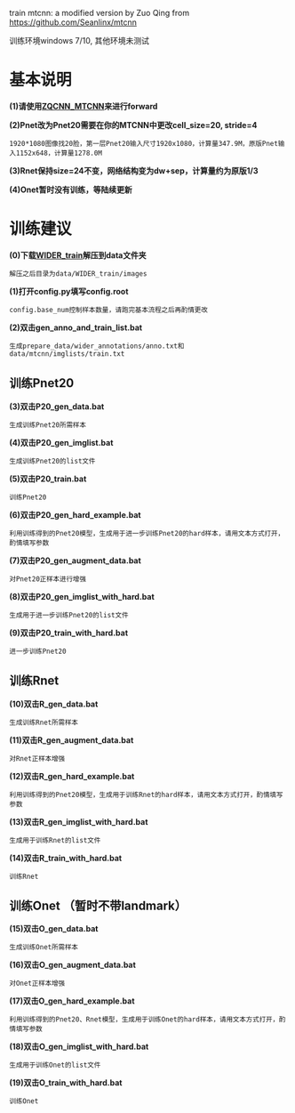 train mtcnn: a modified version by Zuo Qing from https://github.com/Seanlinx/mtcnn

训练环境windows 7/10, 其他环境未测试

# 基本说明

**(1)请使用[ZQCNN_MTCNN](https://github.com/zuoqing1988/ZQCNN)来进行forward**

**(2)Pnet改为Pnet20需要在你的MTCNN中更改cell_size=20, stride=4**

	1920*1080图像找20脸，第一层Pnet20输入尺寸1920x1080，计算量347.9M，原版Pnet输入1152x648，计算量1278.0M

**(3)Rnet保持size=24不变，网络结构变为dw+sep，计算量约为原版1/3**

**(4)Onet暂时没有训练，等陆续更新**

# 训练建议

**(0)下载[WIDER_train](https://pan.baidu.com/s/1PSR11Xs8lWmtVazCGoYR7Q)解压到data文件夹**

	解压之后目录为data/WIDER_train/images

**(1)打开config.py填写config.root**
	
	config.base_num控制样本数量，请跑完基本流程之后再酌情更改

**(2)双击gen_anno_and_train_list.bat**

	生成prepare_data/wider_annotations/anno.txt和data/mtcnn/imglists/train.txt

## 训练Pnet20 

**(3)双击P20_gen_data.bat**

	生成训练Pnet20所需样本
	
**(4)双击P20_gen_imglist.bat**

	生成训练Pnet20的list文件

**(5)双击P20_train.bat**

	训练Pnet20
	
**(6)双击P20_gen_hard_example.bat**

	利用训练得到的Pnet20模型，生成用于进一步训练Pnet20的hard样本，请用文本方式打开，酌情填写参数
	
**(7)双击P20_gen_augment_data.bat**

	对Pnet20正样本进行增强
	
**(8)双击P20_gen_imglist_with_hard.bat**

	生成用于进一步训练Pnet20的list文件
	
**(9)双击P20_train_with_hard.bat**
	
	进一步训练Pnet20
	
## 训练Rnet

**(10)双击R_gen_data.bat**

	生成训练Rnet所需样本
	
**(11)双击R_gen_augment_data.bat**

	对Rnet正样本增强
	
**(12)双击R_gen_hard_example.bat**
	
	利用训练得到的Pnet20模型，生成用于训练Rnet的hard样本，请用文本方式打开，酌情填写参数
	
**(13)双击R_gen_imglist_with_hard.bat**

	生成用于训练Rnet的list文件
	
**(14)双击R_train_with_hard.bat**

	训练Rnet
	
## 训练Onet （暂时不带landmark）

**(15)双击O_gen_data.bat**

	生成训练Onet所需样本
	
**(16)双击O_gen_augment_data.bat**

	对Onet正样本增强
	
**(17)双击O_gen_hard_example.bat**
	
	利用训练得到的Pnet20、Rnet模型，生成用于训练Onet的hard样本，请用文本方式打开，酌情填写参数
	
**(18)双击O_gen_imglist_with_hard.bat**

	生成用于训练Onet的list文件
	
**(19)双击O_train_with_hard.bat**

	训练Onet




 
